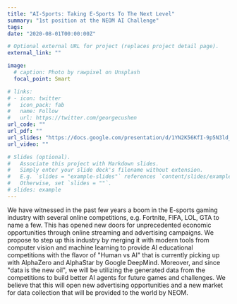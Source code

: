 ```yaml
---
title: "AI-Sports: Taking E-Sports To The Next Level"
summary: "1st position at the NEOM AI Challenge"
tags:
date: "2020-08-01T00:00:00Z"

# Optional external URL for project (replaces project detail page).
external_link: ""

image:
  # caption: Photo by rawpixel on Unsplash
  focal_point: Smart

# links:
# - icon: twitter
#   icon_pack: fab
#   name: Follow
#   url: https://twitter.com/georgecushen
url_code: ""
url_pdf: ""
url_slides: "https://docs.google.com/presentation/d/1YN2K56KfI-9p5N3ld_iEMJ5lfXTE2nvi/edit?usp=sharing&ouid=100430788961274771589&rtpof=true&sd=true"
url_video: ""

# Slides (optional).
#   Associate this project with Markdown slides.
#   Simply enter your slide deck's filename without extension.
#   E.g. `slides = "example-slides"` references `content/slides/example-slides.md`.
#   Otherwise, set `slides = ""`.
# slides: example
---
```


We have witnessed in the past few years a boom in the E-sports gaming industry with several online competitions, e.g. Fortnite, FIFA, LOL, GTA to name a few. This has opened new doors for unprecedented economic opportunities through online streaming and advertising campaigns. We propose to step up this industry by merging it with modern tools from computer vision and machine learning to provide AI educational competitions with the flavor of "Human vs AI" that is currently picking up with AlphaZero and AlphaStar by Google DeepMind. Moreover, and since "data is the new oil", we will be utilizing the generated data from the competitions to build better AI agents for future games and challenges. We believe that this will open new advertising opportunities and a new market for data collection that will be provided to the world by NEOM.